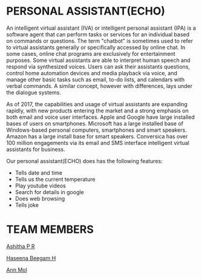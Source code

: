 # PERSONAL ASSISTANT(ECHO) 
 An intelligent virtual assistant (IVA) or intelligent personal assistant (IPA) is a software agent that can perform tasks or services for an individual based on commands or questions. The term "chatbot" is sometimes used to refer to virtual assistants generally or specifically accessed by online chat. In some cases, online chat programs are exclusively for entertainment purposes. Some virtual assistants are able to interpret human speech and respond via synthesized voices. Users can ask their assistants questions, control home automation devices and media playback via voice, and manage other basic tasks such as email, to-do lists, and calendars with verbal commands. A similar concept, however with differences, lays under the dialogue systems. 
  
 As of 2017, the capabilities and usage of virtual assistants are expanding rapidly, with new products entering the market and a strong emphasis on both email and voice user interfaces. Apple and Google have large installed bases of users on smartphones. Microsoft has a large installed base of Windows-based personal computers, smartphones and smart speakers. Amazon has a large install base for smart speakers. Conversica has over 100 million engagements via its email and SMS interface intelligent virtual assistants for business. 
  
 Our personal assistant(ECHO) does has the following features: 
 - Tells date and time 
 - Tells us the current temperature 
 - Play youtube videos 
 - Search for details in google 
 - Does web browsing 
 - Tells joke 
  
 # TEAM MEMBERS 
 [Ashitha P R](https://github.com/Ashitha-18) 
  
 [Haseena Beegam H](https://github.com/HaseenaBeegamH) 
  
 [Ann Mol](https://github.com/AnnMol-2002)
 

